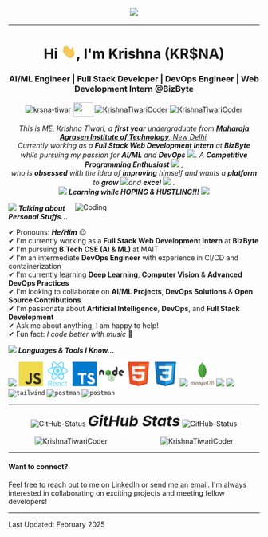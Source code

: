 <p align="center">
  <img src="https://github.com/thompsonemerson/thompsonemerson/raw/master/cover-thompson.png" height="180px"/>
</p>
<hr>
<h1 align="center">Hi <img src="https://raw.githubusercontent.com/ABSphreak/ABSphreak/master/gifs/Hi.gif" width="30px">, I'm Krishna (KR$NA)</h1>
<h3 align="center">AI/ML Engineer | Full Stack Developer | DevOps Engineer | Web Development Intern @BizByte</h3>
<p align="center">
  <a target="_blank" href="https://www.linkedin.com/in/krsna-tiwari/"><img height="30" width="40" align="center" src="https://cdn.jsdelivr.net/npm/simple-icons@3.0.1/icons/linkedin.svg" alt="krsna-tiwar" /></a>
  <a target="_blank" href="mailto:krishnatiwaridtea@gmail.com"><img height="30" width="40" align="center" src="https://simpleicons.org/icons/gmail.svg"/></a>
  <a target="_blank" href="https://github.com/KrishnaTiwariCoder"><img height="30" width="40" align="center" src="https://cdn.jsdelivr.net/npm/simple-icons@3.0.1/icons/github.svg" alt="KrishnaTiwariCoder"/></a>
  <a target="_blank" href="https://drive.google.com/file/d/1brfOk1YzG7pCQZlY6j1Vv4O0vmDJzBOP/view?usp=drive_link"><img height="30" width="40" align="center" src="https://img.icons8.com/?size=100&id=23882&format=png&color=000000" alt="KrishnaTiwariCoder"/></a>
</p>

<p align="center">
  <em>
    This is ME, Krishna Tiwari, a <b>first year</b> undergraduate from <a href="https://mait.ac.in/" target="_blank"> <b>Maharaja Agrasen Institute of Technology</b>, New Delhi</a>. <br>
    Currently working as a <b>Full Stack Web Development Intern</b> at <b>BizByte</b> while pursuing my passion for <b>AI/ML</b> and <b>DevOps</b> <img src="https://github.com/TheDudeThatCode/TheDudeThatCode/blob/master/Assets/Developer.gif" width="30px">. A <b>Competitive Programming Enthusiast</b>&nbsp;<img src="https://github.com/TheDudeThatCode/TheDudeThatCode/blob/master/Assets/Designer.gif" width="36px">&nbsp,<br>who is <b>obsessed</b>
    with the idea of <b>improving</b> himself and wants a <b>platform</b> to 
    <b>grow</b> <img src="https://github.com/TheDudeThatCode/TheDudeThatCode/blob/master/Assets/Rocket.gif" width="18px">and 
    <b>excel</b> <img src="https://github.com/TheDudeThatCode/TheDudeThatCode/blob/master/Assets/Medal.gif" width="20px">&nbsp.
  </em> 
  <br>
  <img src="https://media.giphy.com/media/VgCDAzcKvsR6OM0uWg/giphy.gif" width="50" /> <b><i>Learning while HOPING & HUSTLING!!!</i></b> <img src="https://media.giphy.com/media/7j2hfyeVcDtf2/giphy.gif" width="50" />
</p>

<img align="right" width="370px" alt="Coding" src="https://media.giphy.com/media/3ohs4BSacFKI7A717y/giphy.gif" />

<img width="30px" src="https://media.giphy.com/media/ObNTw8Uzwy6KQ/giphy.gif">&nbsp;**_Talking about Personal Stuffs..._**

✔ Pronouns: **_He/Him_** 😉<br>
✔ I'm currently working as a **Full Stack Web Development Intern** at **BizByte**<br>
✔ I'm pursuing **B.Tech CSE (AI & ML)** at MAIT<br>
✔ I'm an intermediate **DevOps Engineer** with experience in CI/CD and containerization<br>
✔ I'm currently learning **Deep Learning**, **Computer Vision** & **Advanced DevOps Practices**<br>
✔ I'm looking to collaborate on **AI/ML Projects**, **DevOps Solutions** & **Open Source Contributions**<br>
✔ I'm passionate about **Artificial Intelligence**, **DevOps**, and **Full Stack Development**<br>
✔ Ask me about anything, I am happy to help!<br>
✔ Fun fact: _I code better with music_ 🎵<br>

<img width="30px" src="https://media.giphy.com/media/ObNTw8Uzwy6KQ/giphy.gif">&nbsp;**_Languages & Tools I Know..._**

<p align="left">
  <code><img height="50" src="https://raw.githubusercontent.com/jmnote/z-icons/master/svg/cpp.svg"></code>
  <code><img height="50" src="https://raw.githubusercontent.com/devicons/devicon/master/icons/javascript/javascript-original.svg"></code>
  <code><img height="50" src="https://raw.githubusercontent.com/devicons/devicon/master/icons/react/react-original-wordmark.svg"></code>
  <code><img height="50"src="https://raw.githubusercontent.com/devicons/devicon/master/icons/typescript/typescript-original.svg" alt="typescript"/></code>
  <code><img height="50" src="https://raw.githubusercontent.com/devicons/devicon/master/icons/nodejs/nodejs-original-wordmark.svg"></code>
  <code><img height="50" src="https://raw.githubusercontent.com/devicons/devicon/master/icons/html5/html5-original.svg"></code>
  <code><img height="50" src="https://raw.githubusercontent.com/devicons/devicon/master/icons/css3/css3-original.svg"></code>
  <code><img height="50" src="https://www.vectorlogo.zone/logos/tensorflow/tensorflow-icon.svg"></code>
  <code><img height="50" src="https://raw.githubusercontent.com/devicons/devicon/master/icons/mongodb/mongodb-original-wordmark.svg"></code>
  <code><img height="50" src="https://raw.githubusercontent.com/jmnote/z-icons/master/svg/git.svg"></code>
  <code><img height="50" src="https://raw.githubusercontent.com/jmnote/z-icons/master/svg/python.svg"></code>  
  <code><img height="50" src="https://www.vectorlogo.zone/logos/tailwindcss/tailwindcss-icon.svg" alt="tailwind"/></code>
  <code><img height="50" src="https://www.vectorlogo.zone/logos/getpostman/getpostman-icon.svg" alt="postman"/></code>
  <code><img height="50" src="https://encrypted-tbn0.gstatic.com/images?q=tbn:ANd9GcRddTT8hjC1XIt19BOselgj2WEWXfP2SQeQSHp3oE3blbFe7NlT_iX2BnKWySajntw05Xo&usqp=CAU" alt="postman" /></code>
</p>

<hr>
<p align="center">
 <img src="https://media.giphy.com/media/8UHRm5oY4k4FDxq5QG/giphy.gif" width="50px" alt="GitHub-Status"/>
 <i style="font-size:30px !important;"><b>GitHub Stats</b></i>
 <img src="https://media.giphy.com/media/8UHRm5oY4k4FDxq5QG/giphy.gif" width="50px" alt="GitHub-Status"/>
</p>
<div style="display:flex; flex-wrap:wrap; justify-content:space-around;">
  <span width="100%" style="align:left;" >
    <img style="height:100%"src="https://github-readme-stats.vercel.app/api/top-langs?username=KrishnaTiwariCoder&show_icons=true&locale=en&layout=compact" alt="KrishnaTiwariCoder" />
  </span>
  <span width="100%">
    <img style="height:100%;" src="https://github-readme-stats.vercel.app/api?username=KrishnaTiwariCoder&show_icons=true&locale=en" alt="KrishnaTiwariCoder">
  <span>

</div>
<hr>

#### Want to connect?

Feel free to reach out to me on [LinkedIn](https://www.linkedin.com/in/krsna-tiwari/) or send me an [email](mailto:krishnatiwaridtea@gmail.com). I'm always interested in collaborating on exciting projects and meeting fellow developers!

---

Last Updated: February 2025
